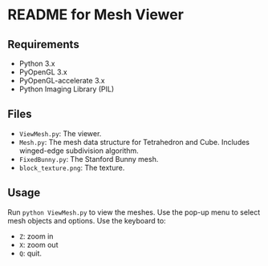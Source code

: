 # README for Mesh Viewer

## Requirements
* Python 3.x
* PyOpenGL 3.x
* PyOpenGL-accelerate 3.x
* Python Imaging Library (PIL)

## Files
* `ViewMesh.py`: The viewer.
* `Mesh.py`: The mesh data structure for Tetrahedron and Cube. Includes
winged-edge subdivision algorithm.
* `FixedBunny.py`: The Stanford Bunny mesh.
* `block_texture.png`: The texture.

## Usage
Run `python ViewMesh.py` to view the meshes. Use the pop-up menu to select mesh
objects and options. Use the keyboard to:
* `Z`: zoom in
* `X`: zoom out
* `Q`: quit.

